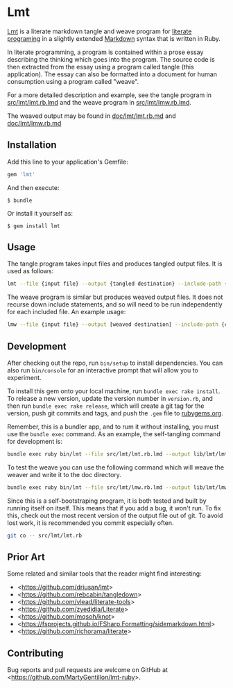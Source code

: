 # Lmt

[Lmt](https://rubygems.org/gems/lmt) is a literate markdown tangle and weave program for [literate programing](https://en.wikipedia.org/wiki/Literate_programming) in a slightly extended [Markdown](http://daringfireball.net/projects/markdown/syntax) syntax that is written in Ruby.

In literate programming, a program is contained within a prose essay describing the thinking which goes into the program.  The source code is then extracted from the essay using a program called tangle (this application).  The essay can also be formatted into a document for human consumption using a program called "weave".

For a more detailed description and example, see the tangle program in [src/lmt/lmt.rb.lmd](./src/lmt/lmt.rb.lmd) and the weave program in [src/lmt/lmw.rb.lmd](./src/lmt/lmw.rb.lmd).

The weaved output may be found in [doc/lmt/lmt.rb.md](./doc/lmt/lmt.rb.md) and [doc/lmt/lmw.rb.md](./doc/lmt/lmw.rb.md)

## Installation

Add this line to your application's Gemfile:

```ruby
gem 'lmt'
```

And then execute:

    $ bundle

Or install it yourself as:

    $ gem install lmt

## Usage

The tangle program takes input files and produces tangled output files.  It is used as follows:

``` bash
lmt --file {input file} --output {tangled destination} --include-path {comma separated list of include paths}
```

The weave program is similar but produces weaved output files.  It does not recurse down include statements, and so will need to be run independently for each included file.  An example usage:

``` bash
lmw --file {input file} --output [weaved destination] --include-path {comma separated list of include paths}
```

## Development

After checking out the repo, run `bin/setup` to install dependencies. You can also run `bin/console` for an interactive prompt that will allow you to experiment.

To install this gem onto your local machine, run `bundle exec rake install`. To release a new version, update the version number in `version.rb`, and then run `bundle exec rake release`, which will create a git tag for the version, push git commits and tags, and push the `.gem` file to [rubygems.org](https://rubygems.org).

Remember, this is a bundler app, and to rum it without installing, you must use the `bundle exec` command. As an example, the self-tangling command for development is:

``` bash
bundle exec ruby bin/lmt --file src/lmt/lmt.rb.lmd --output lib/lmt/lmt.rb
```

To test the weave you can use the following command which will weave the weaver and write it to the doc directory.

``` bash
bundle exec ruby bin/lmt --file src/lmt/lmw.rb.lmd --output lib/lmt/lmw.rb; bundle exec ruby bin/lmw --file src/lmt/lmw.rb.lmd --output doc/lmt/lmw.rb.md
```

Since this is a self-bootstraping program, it is both tested and built by running itself on itself.  This means that if you add a bug, it won't run.  To fix this, check out the most recent version of the output file out of git.  To avoid lost work, it is recommended you commit especially often.

``` bash
git co -- src/lmt/lmt.rb
```

## Prior Art

Some related and similar tools that the reader might find interesting:

* <<https://github.com/driusan/lmt>>
* <<https://github.com/rebcabin/tangledown>>
* <<https://github.com/vlead/literate-tools>>
* <<https://github.com/zyedidia/Literate>>
* <<https://github.com/mqsoh/knot>>
* <<https://fsprojects.github.io/FSharp.Formatting/sidemarkdown.html>>
* <<https://github.com/richorama/literate>>

## Contributing

Bug reports and pull requests are welcome on GitHub at <<https://github.com/MartyGentillon/lmt-ruby>>.
